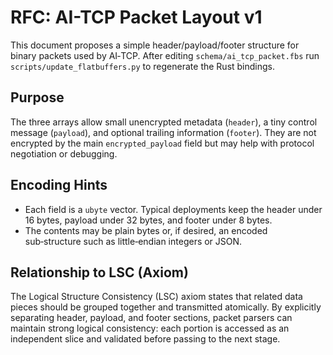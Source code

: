 # RFC: AI-TCP Packet Layout v1

This document proposes a simple header/payload/footer structure for binary packets used by AI‑TCP. After editing `schema/ai_tcp_packet.fbs` run `scripts/update_flatbuffers.py` to regenerate the Rust bindings.

## Purpose

The three arrays allow small unencrypted metadata (`header`), a tiny control message (`payload`), and optional trailing information (`footer`). They are not encrypted by the main `encrypted_payload` field but may help with protocol negotiation or debugging.

## Encoding Hints

- Each field is a `ubyte` vector. Typical deployments keep the header under 16 bytes, payload under 32 bytes, and footer under 8 bytes.
- The contents may be plain bytes or, if desired, an encoded sub‑structure such as little‑endian integers or JSON.

## Relationship to LSC (Axiom)

The Logical Structure Consistency (LSC) axiom states that related data pieces should be grouped together and transmitted atomically. By explicitly separating header, payload, and footer sections, packet parsers can maintain strong logical consistency: each portion is accessed as an independent slice and validated before passing to the next stage.
